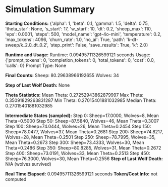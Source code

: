 # Simulation Summary

**Starting Conditions:**
{'alpha': 1, 'beta': 0.1, 'gamma': 1.5, 'delta': 0.75, 'theta_star': None, 's_start': 17, 'w_start': 10, 'dt': 0.2, 'sheep_max': 110, 'eps': 0.0001, 'steps': 500, 'model_name': 'gpt-4o-mini', 'temperature': 0.2, 'max_tokens': 4096, 'churn_rate': 1.0, 'no_ai': True, 'path': 'k-dt-sweep/k_2.0_dt_0.2', 'step_print': False, 'save_results': True, 'k': 2.0}

**Runtime and Usage:**
Runtime: 0.09495711326599121 seconds
Usage: {'prompt_tokens': 0, 'completion_tokens': 0, 'total_tokens': 0, 'cost': 0.0, 'calls': 0}
Prompt Type: None

**Final Counts:**
Sheep: 80.29638966192655
Wolves: 34

**Step of Last Wolf Death:**
None

**Theta Statistics:**
Mean Theta: 0.27252943862879997
Max Theta: 0.35091829263831287
Min Theta: 0.27015401881032985
Median Theta: 0.27015401881032985

**Intermediate States (sampled):**
Step 0: Sheep=17.0000, Wolves=8, Mean Theta=0.5000
Step 50: Sheep=87.5840, Wolves=46, Mean Theta=0.3007
Step 100: Sheep=74.0444, Wolves=26, Mean Theta=0.2454
Step 150: Sheep=78.0477, Wolves=37, Mean Theta=0.2681
Step 200: Sheep=74.8217, Wolves=28, Mean Theta=0.2501
Step 250: Sheep=78.7995, Wolves=35, Mean Theta=0.2673
Step 300: Sheep=73.4333, Wolves=30, Mean Theta=0.2486
Step 350: Sheep=80.8285, Wolves=31, Mean Theta=0.2672
Step 400: Sheep=73.0191, Wolves=33, Mean Theta=0.2513
Step 450: Sheep=76.3000, Wolves=30, Mean Theta=0.2556
**Step of Last Wolf Death:** N/A (wolves survived)

**Real Time Elapsed:** 0.09495711326599121 seconds
**Token/Cost Info:** not computed